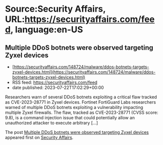 # Source:Security Affairs, URL:https://securityaffairs.com/feed, language:en-US

## Multiple DDoS botnets were observed targeting Zyxel devices
 - [https://securityaffairs.com/148724/malware/ddos-botnets-targets-zyxel-devices.html](https://securityaffairs.com/148724/malware/ddos-botnets-targets-zyxel-devices.html)
 - RSS feed: https://securityaffairs.com/feed
 - date published: 2023-07-22T17:02:29+00:00

<p>Researchers warn of several DDoS botnets exploiting a critical flaw tracked as CVE-2023-28771 in Zyxel devices. Fortinet FortiGuard Labs researchers warned of multiple DDoS botnets exploiting a vulnerability impacting multiple Zyxel firewalls. The flaw, tracked as CVE-2023-28771 (CVSS score: 9.8), is a command injection issue that could potentially allow an unauthorized attacker to execute arbitrary [&#8230;]</p>
<p>The post <a href="https://securityaffairs.com/148724/malware/ddos-botnets-targets-zyxel-devices.html" rel="nofollow">Multiple DDoS botnets were observed targeting Zyxel devices</a> appeared first on <a href="https://securityaffairs.com" rel="nofollow">Security Affairs</a>.</p>

